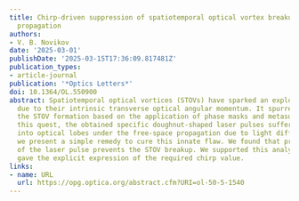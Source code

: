 ```yaml
---
title: Chirp-driven suppression of spatiotemporal optical vortex breakup in free-space
  propagation
authors:
- V. B. Novikov
date: '2025-03-01'
publishDate: '2025-03-15T17:36:09.817481Z'
publication_types:
- article-journal
publication: '*Optics Letters*'
doi: 10.1364/OL.550900
abstract: Spatiotemporal optical vortices (STOVs) have sparked an explosion of interest
  due to their intrinsic transverse optical angular momentum. It spurred methods of
  the STOV formation based on the application of phase masks and metasurfaces. In
  this quest, the obtained specific doughnut-shaped laser pulses suffer from the disintegration
  into optical lobes under the free-space propagation due to light diffraction. Here,
  we present a simple remedy to cure this innate flaw. We found that preliminary chirping
  of the laser pulse prevents the STOV breakup. We supported this analytically and
  gave the explicit expression of the required chirp value.
links:
- name: URL
  url: https://opg.optica.org/abstract.cfm?URI=ol-50-5-1540
---
```


